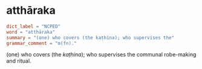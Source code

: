 # atthāraka

``` toml
dict_label = "NCPED"
word = "atthāraka"
summary = "(one) who covers (the kaṭhina); who supervises the"
grammar_comment = "m(fn)."
```

(one) who covers (the *kaṭhina*); who supervises the communal robe\-making and ritual.

